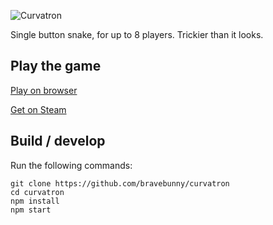 ![Curvatron](http://i.imgur.com/R6xOCRX.png)

Single button snake, for up to 8 players. Trickier than it looks.

## Play the game

[Play on browser](http://curvatron.bravebunny.co/)

[Get on Steam](https://store.steampowered.com/app/404700/Curvatron/)

## Build / develop
Run the following commands:
```
git clone https://github.com/bravebunny/curvatron
cd curvatron
npm install
npm start
```
